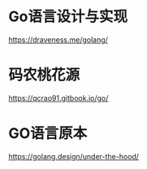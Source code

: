 # Go语言设计与实现
https://draveness.me/golang/

# 码农桃花源
https://qcrao91.gitbook.io/go/

# GO语言原本
https://golang.design/under-the-hood/
